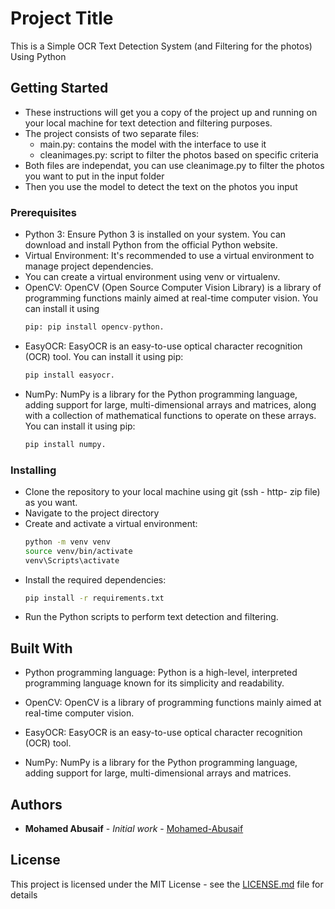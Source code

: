 # Project Title

This is a Simple OCR Text Detection System (and Filtering for the photos) Using Python

## Getting Started

- These instructions will get you a copy of the project up and running on your local machine for text detection and filtering purposes.
- The project consists of two separate files:
  - main.py: contains the model with the interface to use it
  - cleanimages.py: script to filter the photos based on specific criteria 
- Both files are independat, you can use cleanimage.py to filter the photos you want to put in the input folder
- Then you use the model to detect the text on the photos you input

### Prerequisites

- Python 3: Ensure Python 3 is installed on your system. You can download and install Python from the official Python website.
- Virtual Environment: It's recommended to use a virtual environment to manage project dependencies.
- You can create a virtual environment using venv or virtualenv.
- OpenCV: OpenCV (Open Source Computer Vision Library) is a library of programming functions mainly aimed at real-time computer vision. You can install it using
  ```python
  pip: pip install opencv-python.
  ```
- EasyOCR: EasyOCR is an easy-to-use optical character recognition (OCR) tool. You can install it using pip:
  ```python
  pip install easyocr.
  ```
- NumPy: NumPy is a library for the Python programming language, adding support for large, multi-dimensional arrays and matrices, along with a collection of mathematical functions to operate on these arrays. You can install it using pip:
  ```python
  pip install numpy.
  ```

### Installing

- Clone the repository to your local machine using git (ssh - http- zip file) as you want.
- Navigate to the project directory
- Create and activate a virtual environment:
  ```bash
  python -m venv venv
  source venv/bin/activate
  venv\Scripts\activate
  ```
- Install the required dependencies:
  ```bash
  pip install -r requirements.txt
  ```
- Run the Python scripts to perform text detection and filtering.

## Built With

- Python programming language: Python is a high-level, interpreted programming language known for its simplicity and readability.

- OpenCV: OpenCV is a library of programming functions mainly aimed at real-time computer vision.

- EasyOCR: EasyOCR is an easy-to-use optical character recognition (OCR) tool.

- NumPy: NumPy is a library for the Python programming language, adding support for large, multi-dimensional arrays and matrices.

## Authors

- **Mohamed Abusaif** - _Initial work_ - [Mohamed-Abusaif](https://github.com/Mohamed-Abusaif)

## License

This project is licensed under the MIT License - see the [LICENSE.md](LICENSE.md) file for details
